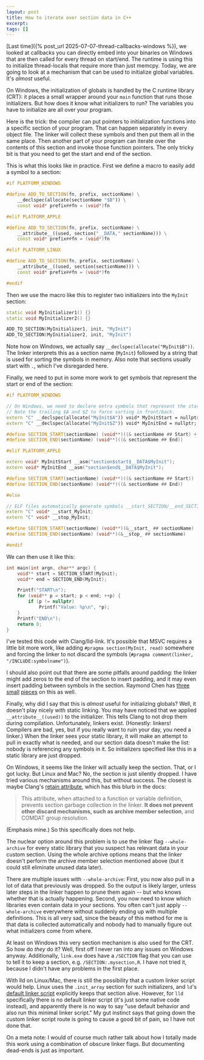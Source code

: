 ```yaml
---
layout: post
title: How to iterate over section data in C++
excerpt:
tags: []
---
```


[Last time]({% post_url 2025-07-07-thread-callbacks-windows %}), we looked at callbacks you can directly embed into your binaries on Windows that are then called for every thread on start/end. The runtime is using this to initialize thread-locals that require more than just memcpy. Today, we are going to look at a mechanism that can be used to initialize global variables. It's *almost* useful.

On Windows, the initialization of globals is handled by the C runtime library (CRT): it places a small wrapper around your `main` function that runs those initializers. But how does it know what initializers to run? The variables you have to initialize are all over your program.

Here is the trick: the compiler can put pointers to initialization functions into a specific section of your program. That can happen separately in every object file. The linker will collect these symbols and then put them all in the same place. Then another part of your program can iterate over the contents of this section and invoke those function pointers. The only tricky bit is that you need to get the start and end of the section.

This is what this looks like in practice. First we define a macro to easily add a symbol to a section:
```cpp
#if PLATFORM_WINDOWS

#define ADD_TO_SECTION(fn, prefix, sectionName) \
    __declspec(allocate(sectionName "$B")) \
    const void* prefix##fn = (void*)fn

#elif PLATFORM_APPLE

#define ADD_TO_SECTION(fn, prefix, sectionName) \
    __attribute__((used, section("__DATA," sectionName))) \
    const void* prefix##fn = (void*)fn

#elif PLATFORM_LINUX

#define ADD_TO_SECTION(fn, prefix, sectionName) \
    __attribute__((used, section(sectionName))) \
    const void* prefix##fn = (void*)fn

#endif
```

Then we use the macro like this to register two initializers into the `MyInit` section:
```cpp
static void MyInitializer1() {}
static void MyInitializer2() {}

ADD_TO_SECTION(MyInitializer1, init, "MyInit")
ADD_TO_SECTION(MyInitializer2, init, "MyInit")
```
Note how on Windows, we actually say `__declspec(allocate("MyInit$B"))`. The linker interprets this as a section name (`MyInit`) followed by a string that is used for sorting the symbols in memory. Also note that sections usually start with `.`, which I've disregarded here.

Finally, we need to put in some more work to get symbols that represent the start or end of the section:
```cpp
#if PLATFORM_WINDOWS

// On Windows, we need to declare extra symbols that represent the start/end of the section.
// Note the trailing $A and $Z to force sorting in front/back.
extern "C" __declspec(allocate("MyInit$A")) void* MyInitStart = nullptr;
extern "C" __declspec(allocate("MyInit$Z")) void* MyInitEnd = nullptr;

#define SECTION_START(sectionName) (void**)((& sectionName ## Start) + 1)
#define SECTION_END(sectionName) (void**)((& sectionName ## End))

#elif PLATFORM_APPLE

extern void* MyInitStart __asm("section$start$__DATA$MyInit");
extern void* MyInitEnd __asm("section$end$__DATA$MyInit");

#define SECTION_START(sectionName) (void**)((& sectionName ## Start))
#define SECTION_END(sectionName) (void**)((& sectionName ## End))

#else

// ELF files automatically generate symbols __start_SECTION/__end_SECTION.
extern "C" void* __start_MyInit;
extern "C" void* __stop_MyInit;

#define SECTION_START(sectionName) (void**)(&__start_ ## sectionName)
#define SECTION_END(sectionName) (void**)(&__stop_ ## sectionName)

#endif
```

We can then use it like this:
```cpp
int main(int argn, char** argc) {
	void** start = SECTION_START(MyInit);
	void** end = SECTION_END(MyInit);

	Printf("START\n");
	for (void** p = start; p < end; ++p) {
		if (p != nullptr)
			Printf("Value: %p\n", *p);
	}
	Printf("END\n");
	return 0;
}
```

I've tested this code with Clang/lld-link. It's possible that MSVC requires a little bit more work, like adding `#pragma section(MyInit, read)` somewhere and forcing the linker to not discard the symbols (`#pragma comment(linker, "/INCLUDE:symbolname")`).

I should also point out that there are some pitfalls around padding: the linker might add zeros to the end of the section to insert padding, and it may even insert padding between symbols in the section. Raymond Chen has [three](https://devblogs.microsoft.com/oldnewthing/20181107-00/?p=100155) [small](https://devblogs.microsoft.com/oldnewthing/20181108-00/?p=100165) [pieces](https://devblogs.microsoft.com/oldnewthing/20181109-00/?p=100175) on this as well.

Finally, why did I say that this is *almost* useful for initializing globals? Well, it doesn't play nicely with static linking. You may have noticed that we applied `__attribute__((used))` to the initializer. This tells Clang to not drop them during compilation. Unfortunately, linkers exist. (Honestly: linkers! Compilers are bad, yes, but if you really want to ruin your day, you need a linker.) When the linker sees your static library, it will make an attempt to pull in exactly what is needed, and our section data doesn't make the list: nobody is referencing any symbols in it. So initializers specified like this in a static library are just dropped.

On Windows, it seems like the linker will actually keep the section. That, or I got lucky. But Linux and Mac? No, the section is just silently dropped. I have tried various mechanisms around this, but without success. The closest is maybe Clang's [retain attribute](https://clang.llvm.org/docs/AttributeReference.html#retain), which has this blurb in the docs:

> This attribute, when attached to a function or variable definition, prevents section garbage collection in the linker. **It does not prevent other discard mechanisms, such as archive member selection**, and COMDAT group resolution.

(Emphasis mine.) So this specifically does  not help.

The nuclear option around this problem is to use the linker flag `--whole-archive` for every static library that you suspect has relevant data in your custom section. Using the whole archive options means that the linker doesn't perform the archive member selection mentioned above (but it could still eliminate unused data later).

There are multiple issues with `--whole-archive`: First, you now also pull in a lot of data that previously was dropped. So the output is likely larger, unless later steps in the linker happen to prune them again -- but who knows whether that is actually happening. Second, you now need to know which libraries even contain data in your sections. You often can't just apply `--whole-archive` everywhere without suddenly ending up with multiple definitions. This is all very sad, since the beauty of this method for me is that data is collected automatically and nobody had to manually figure out what initializers come from where.

At least on Windows this very section mechanism is also used for the CRT. So how do _they_ do it? Well, first off I never ran into any issues on Windows anyway. Additionally, `link.exe` does have a `/SECTION` flag that you can use to tell it to keep a section, e.g. `/SECTION:.mysection,R`. I have not tried it, because I didn't have any problems in the first place.

With lld on Linux/Mac, there is still the possibility that a custom linker script would help. Linux uses the `.init_array` section for such initializers, and `ld`'s [default linker script](https://gist.github.com/csukuangfj/c4bd4f406912850efcbedd2367ac5f33#file-default-linker-script-txt-L123) explicitly keeps that section alive. However, for `lld` specifically there is no default linker script (it's just some native code instead), and apparently there is no way to say "use default behavior and also run this minimal linker script." My gut instinct says that going down the custom linker script route is going to cause a good bit of pain, so I have not done that.

On a meta note: I would of course much rather talk about how I totally made this work using a combination of obscure linker flags. But documenting dead-ends is just as important.
